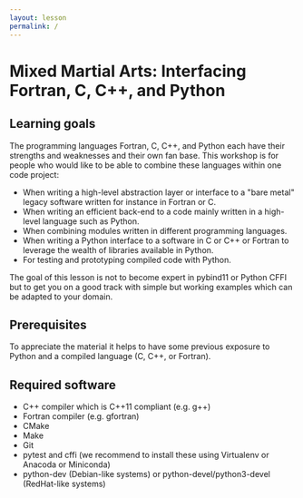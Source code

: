 ```yaml
---
layout: lesson
permalink: /
---
```


# Mixed Martial Arts: Interfacing Fortran, C, C++, and Python


## Learning goals

The programming languages Fortran, C, C++, and Python each have their strengths
and weaknesses and their own fan base. This workshop is for people who would
like to be able to combine these languages within one code project:

- When writing a high-level abstraction layer or interface to a "bare metal"
  legacy software written for instance in Fortran or C.
- When writing an efficient back-end to a code mainly written in a high-level
  language such as Python.
- When combining modules written in different programming languages.
- When writing a Python interface to a software in C or C++ or Fortran to
  leverage the wealth of libraries available in Python.
- For testing and prototyping compiled code with Python.

The goal of this lesson is not to become expert in pybind11 or Python CFFI but
to get you on a good track with simple but working examples which can be
adapted to your domain.


## Prerequisites

To appreciate the material it helps to have some previous exposure to Python
and a compiled language (C, C++, or Fortran).


## Required software

- C++ compiler which is C++11 compliant (e.g. g++)
- Fortran compiler (e.g. gfortran)
- CMake
- Make
- Git
- pytest and cffi (we recommend to install these using Virtualenv or Anacoda or Miniconda)
- python-dev (Debian-like systems) or python-devel/python3-devel (RedHat-like systems)
